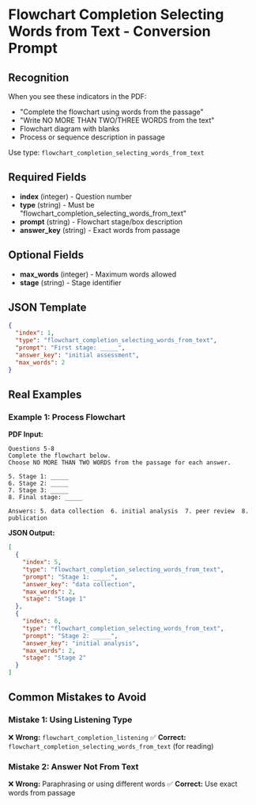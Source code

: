 # Flowchart Completion Selecting Words from Text - Conversion Prompt

## Recognition
When you see these indicators in the PDF:
- "Complete the flowchart using words from the passage"
- "Write NO MORE THAN TWO/THREE WORDS from the text"
- Flowchart diagram with blanks
- Process or sequence description in passage

Use type: `flowchart_completion_selecting_words_from_text`

## Required Fields
- **index** (integer) - Question number
- **type** (string) - Must be "flowchart_completion_selecting_words_from_text"
- **prompt** (string) - Flowchart stage/box description
- **answer_key** (string) - Exact words from passage

## Optional Fields
- **max_words** (integer) - Maximum words allowed
- **stage** (string) - Stage identifier

## JSON Template
```json
{
  "index": 1,
  "type": "flowchart_completion_selecting_words_from_text",
  "prompt": "First stage: _____",
  "answer_key": "initial assessment",
  "max_words": 2
}
```

## Real Examples

### Example 1: Process Flowchart
**PDF Input:**
```
Questions 5-8
Complete the flowchart below.
Choose NO MORE THAN TWO WORDS from the passage for each answer.

5. Stage 1: _____
6. Stage 2: _____
7. Stage 3: _____
8. Final stage: _____

Answers: 5. data collection  6. initial analysis  7. peer review  8. publication
```

**JSON Output:**
```json
[
  {
    "index": 5,
    "type": "flowchart_completion_selecting_words_from_text",
    "prompt": "Stage 1: _____",
    "answer_key": "data collection",
    "max_words": 2,
    "stage": "Stage 1"
  },
  {
    "index": 6,
    "type": "flowchart_completion_selecting_words_from_text",
    "prompt": "Stage 2: _____",
    "answer_key": "initial analysis",
    "max_words": 2,
    "stage": "Stage 2"
  }
]
```

## Common Mistakes to Avoid

### Mistake 1: Using Listening Type
❌ **Wrong:** `flowchart_completion_listening`
✅ **Correct:** `flowchart_completion_selecting_words_from_text` (for reading)

### Mistake 2: Answer Not From Text
❌ **Wrong:** Paraphrasing or using different words
✅ **Correct:** Use exact words from passage
